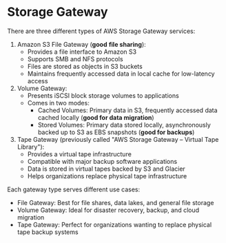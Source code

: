 # Storage Gateway

There are three different types of AWS Storage Gateway services:

1. Amazon S3 File Gateway (**good** **file sharing**):
   * Provides a file interface to Amazon S3
   * Supports SMB and NFS protocols
   * Files are stored as objects in S3 buckets
   * Maintains frequently accessed data in local cache for low-latency access
2. Volume Gateway:
   * Presents iSCSI block storage volumes to applications
   * Comes in two modes:
     * Cached Volumes: Primary data in S3, frequently accessed data cached locally (**good for data migration**)
     * Stored Volumes: Primary data stored locally, asynchronously backed up to S3 as EBS snapshots (**good for backups**)&#x20;
3. Tape Gateway (previously called "AWS Storage Gateway – Virtual Tape Library"):
   * Provides a virtual tape infrastructure
   * Compatible with major backup software applications
   * Data is stored in virtual tapes backed by S3 and Glacier
   * Helps organizations replace physical tape infrastructure

Each gateway type serves different use cases:

* File Gateway: Best for file shares, data lakes, and general file storage
* Volume Gateway: Ideal for disaster recovery, backup, and cloud migration
* Tape Gateway: Perfect for organizations wanting to replace physical tape backup systems



